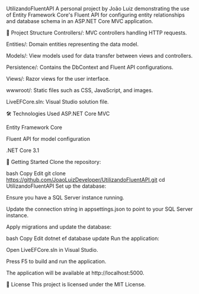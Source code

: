 UtilizandoFluentAPI
A personal project by João Luiz demonstrating the use of Entity Framework Core's Fluent API for configuring entity relationships and database schema in an ASP.NET Core MVC application.

📁 Project Structure
Controllers/: MVC controllers handling HTTP requests.

Entities/: Domain entities representing the data model.

Models/: View models used for data transfer between views and controllers.

Persistence/: Contains the DbContext and Fluent API configurations.

Views/: Razor views for the user interface.

wwwroot/: Static files such as CSS, JavaScript, and images.

LiveEFCore.sln: Visual Studio solution file.

🛠️ Technologies Used
ASP.NET Core MVC

Entity Framework Core

Fluent API for model configuration

.NET Core 3.1

🚀 Getting Started
Clone the repository:

bash
Copy
Edit
git clone https://github.com/JoaoLuizDeveloper/UtilizandoFluentAPI.git
cd UtilizandoFluentAPI
Set up the database:

Ensure you have a SQL Server instance running.

Update the connection string in appsettings.json to point to your SQL Server instance.

Apply migrations and update the database:

bash
Copy
Edit
dotnet ef database update
Run the application:

Open LiveEFCore.sln in Visual Studio.

Press F5 to build and run the application.

The application will be available at http://localhost:5000.

📄 License
This project is licensed under the MIT License.
